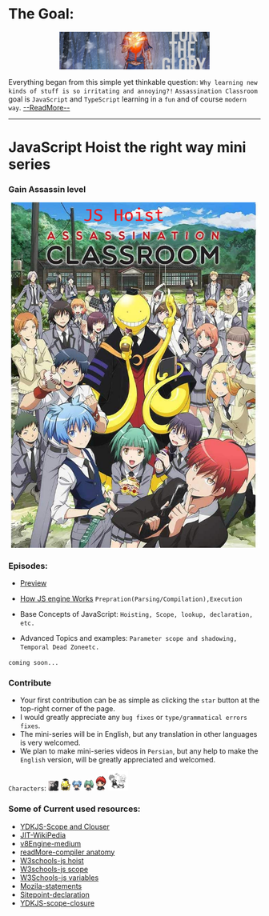 # The Goal:

<div style="text-align:center"><img alt="Back to the Glory" src="./assets/back_to_the_glory.png" width="300"></div>

Everything began from this simple yet thinkable question: `Why learning new kinds of stuff is so irritating and annoying?!`
`Assassination Classroom` goal is `JavaScript` and `TypeScript` learning in a `fun` and of course `modern way`.
[--ReadMore--](./the_goal.md)

---

# JavaScript Hoist the right way mini series

### Gain Assassin level

<div style="text-align:center"><img alt="Javascript Hoist the right way assasin level" src="./assets/banner.png" width="500"></div>

### Episodes:

- [Preview](./preview.md)

- [How JS engine Works](./episode1.md)
  `Prepration(Parsing/Compilation),Execution`
- Base Concepts of JavaScript:
  `Hoisting, Scope, lookup, declaration, etc.`
- Advanced Topics and examples:
  `Parameter scope and shadowing, Temporal Dead Zoneetc.`

`coming soon...`

### Contribute

- Your first contribution can be as simple as clicking the `star` button at the top-right corner of the page.
- I would greatly appreciate any `bug fixes` or `type/grammatical errors fixes`.
- The mini-series will be in English, but any translation in other languages is very welcomed.
- We plan to make mini-series videos in `Persian`, but any help to make the `English` version, will be greatly appreciated and welcomed.

`Characters`:
<img width="20" alt="SeyyedKhandon the director" src="./assets/seyyedkhandon.png"> <img width="20" alt="koro-sensei or JS master" src="./assets/koro-sensei.png"> <img width="20" alt="nagisa" src="./assets/nagisa.png"> <img width="20" alt="nagisa" src="./assets/kaede.png"> <img width="20" alt="karma" src="./assets/karma.png"> <img width="40" alt="developer he/she" src="./assets/developer.png">

### Some of Current used resources:

- [YDKJS-Scope and Clouser](https://github.com/getify/You-Dont-Know-JS/blob/2nd-ed/scope-closures/ch1.md)
- [JIT-WikiPedia](https://en.wikipedia.org/wiki/Just-in-time_compilation)
- [v8Engine-medium](https://blog.sessionstack.com/how-javascript-works-inside-the-v8-engine-5-tips-on-how-to-write-optimized-code-ac089e62b12e)
- [readMore-compiler anatomy](http://www.cs.man.ac.uk/~pjj/farrell/comp3.html)
- [W3schools-js hoist](https://www.w3schools.com/js/js_hoisting.asp)
- [W3schools-js scope](https://www.w3schools.com/js/js_scope.asp)
- [W3Schools-js variables](https://www.w3schools.com/js/js_variables.asp)
- [Mozila-statements](https://developer.mozilla.org/en-US/docs/Web/JavaScript/Reference/Statements)
- [Sitepoint-declaration ](https://www.sitepoint.com/how-to-declare-variables-javascript/)
- [YDKJS-scope-closure](https://github.com/getify/You-Dont-Know-JS/blob/2nd-ed/scope-closures/ch5.md)

